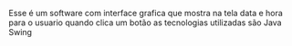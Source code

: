 Esse é um software com interface grafica que mostra na tela data e hora para o usuario quando clica um botão
as tecnologias utilizadas são
Java
Swing
